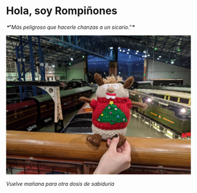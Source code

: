 # Hola, soy Rompiñones

<!--STARTS_HERE_QUOTE_README-->
<i>❝"Más peligroso que hacerle chanzas a un sicario."❞</i>
<!--ENDS_HERE_QUOTE_README-->

<!--START_SECTION:update_image-->
![alt text](https://raw.githubusercontent.com/focaalvarez/rompinones/main/.github/images/IMG_20220102_163737.jpg?raw=true)
<!--END_SECTION:update_image-->

*Vuelve mañana para otra dosis de sabiduría*
